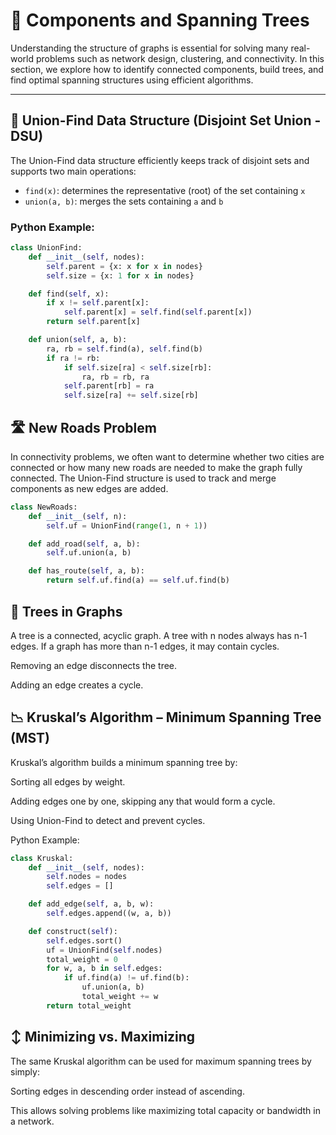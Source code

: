 
# 🌲 Components and Spanning Trees

Understanding the structure of graphs is essential for solving many real-world problems such as network design, clustering, and connectivity. In this section, we explore how to identify connected components, build trees, and find optimal spanning structures using efficient algorithms.

---

## 🔗 Union-Find Data Structure (Disjoint Set Union - DSU)

The Union-Find data structure efficiently keeps track of disjoint sets and supports two main operations:

- `find(x)`: determines the representative (root) of the set containing `x`
- `union(a, b)`: merges the sets containing `a` and `b`

### Python Example:

```python
class UnionFind:
    def __init__(self, nodes):
        self.parent = {x: x for x in nodes}
        self.size = {x: 1 for x in nodes}

    def find(self, x):
        if x != self.parent[x]:
            self.parent[x] = self.find(self.parent[x])
        return self.parent[x]

    def union(self, a, b):
        ra, rb = self.find(a), self.find(b)
        if ra != rb:
            if self.size[ra] < self.size[rb]:
                ra, rb = rb, ra
            self.parent[rb] = ra
            self.size[ra] += self.size[rb]
```

## 🛣️ New Roads Problem
In connectivity problems, we often want to determine whether two cities are connected or how many new roads are needed to make the graph fully connected. The Union-Find structure is used to track and merge components as new edges are added.
```python
class NewRoads:
    def __init__(self, n):
        self.uf = UnionFind(range(1, n + 1))

    def add_road(self, a, b):
        self.uf.union(a, b)

    def has_route(self, a, b):
        return self.uf.find(a) == self.uf.find(b)
```

## 🌳 Trees in Graphs
A tree is a connected, acyclic graph. A tree with n nodes always has n-1 edges. If a graph has more than n-1 edges, it may contain cycles.

Removing an edge disconnects the tree.

Adding an edge creates a cycle.

## 📉 Kruskal’s Algorithm – Minimum Spanning Tree (MST)
Kruskal’s algorithm builds a minimum spanning tree by:

Sorting all edges by weight.

Adding edges one by one, skipping any that would form a cycle.

Using Union-Find to detect and prevent cycles.

Python Example:
```python
class Kruskal:
    def __init__(self, nodes):
        self.nodes = nodes
        self.edges = []

    def add_edge(self, a, b, w):
        self.edges.append((w, a, b))

    def construct(self):
        self.edges.sort()
        uf = UnionFind(self.nodes)
        total_weight = 0
        for w, a, b in self.edges:
            if uf.find(a) != uf.find(b):
                uf.union(a, b)
                total_weight += w
        return total_weight
```

## ↕️ Minimizing vs. Maximizing
The same Kruskal algorithm can be used for maximum spanning trees by simply:

Sorting edges in descending order instead of ascending.

This allows solving problems like maximizing total capacity or bandwidth in a network.

